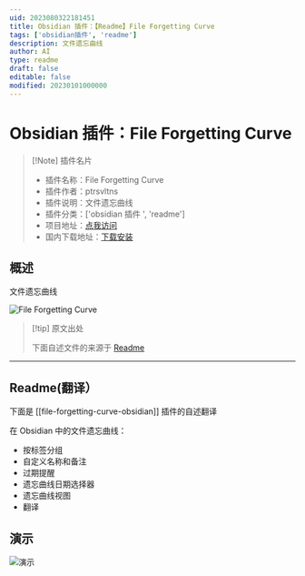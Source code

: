 ```yaml
---
uid: 2023080322181451
title: Obsidian 插件：【Readme】File Forgetting Curve
tags: ['obsidian插件', 'readme']
description: 文件遗忘曲线
author: AI
type: readme
draft: false
editable: false
modified: 20230101000000
---
```


# Obsidian 插件：File Forgetting Curve

> [!Note] 插件名片
> - 插件名称：File Forgetting Curve
> - 插件作者：ptrsvltns
> - 插件说明：文件遗忘曲线
> - 插件分类：['obsidian 插件 ', 'readme']
> - 项目地址：[点我访问](https://github.com/ptrsvltns/file-forgetting-curve-obsidian)
> - 国内下载地址：[下载安装](https://pkmer.cn/products/plugin/pluginMarket/?file-forgetting-curve-obsidian)

## 概述

文件遗忘曲线

![File Forgetting Curve](https://cdn.pkmer.cn/covers/file-forgetting-curve-obsidian_new.gif!pkmer)

> [!tip] 原文出处
>
>下面自述文件的来源于 [Readme](https://ghproxy.net/https://raw.githubusercontent.com/ptrsvltns/file-forgetting-curve-obsidian/main/README.md)
>

---

## Readme(翻译）

下面是 [[file-forgetting-curve-obsidian]] 插件的自述翻译

在 Obsidian 中的文件遗忘曲线：

- 按标签分组
- 自定义名称和备注
- 过期提醒
- 遗忘曲线日期选择器
- 遗忘曲线视图
- 翻译

## 演示

![演示](doc/demo.gif)
